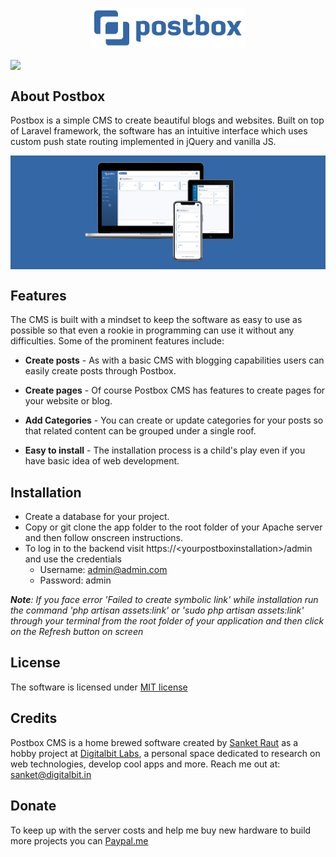 <p align="center"><img src="https://github.com/postboxcms/postbox/blob/master/assets/images/logo_blue_min.png" width="250"></p>

<img align="center" src="https://travis-ci.com/postboxcms/postbox.svg?branch=master"/>

## About Postbox

Postbox is a simple CMS to create beautiful blogs and websites. Built on top of Laravel framework, the software has an intuitive interface which uses custom push state routing implemented in jQuery and vanilla JS. 

<img align="center" src="https://github.com/postboxcms/postbox/blob/master/assets/images/splash.png" width="1200"/>

## Features
The CMS is built with a mindset to keep the software as easy to use as possible so that even a rookie in programming can use it without any difficulties. Some of the prominent features include:

- **Create posts** - As with a basic CMS with blogging capabilities users can easily create posts through Postbox.
  
- **Create pages** - Of course Postbox CMS has features to create pages for your website or blog.
  
- **Add Categories** - You can create or update categories for your posts so that related content can be grouped under a single roof.
  
- **Easy to install** - The installation process is a child's play even if you have basic idea of web development.


## Installation

- Create a database for your project. 
- Copy or git clone the app folder to the root folder of your Apache server and then follow onscreen instructions.
- To log in to the backend visit https://&lt;yourpostboxinstallation&gt;/admin and use the credentials
    -  Username: admin@admin.com
    -  Password: admin

***Note**: If you face error 'Failed to create symbolic link' while installation run the command 'php artisan assets:link' or 'sudo php artisan assets:link' through your terminal from the root folder of your application and then click on the Refresh button on screen*

## License
The software is licensed under [MIT license](https://github.com/postboxcms/postbox/blob/master/LICENSE)

## Credits
Postbox CMS is a home brewed software created by [Sanket Raut](https://twitter.com/sanketmraut) as a hobby project at [Digitalbit Labs](https://digitalbit.in), a personal space dedicated to research on web technologies, develop cool apps and more. Reach me out at: [sanket@digitalbit.in](mailto:sanket@digitalbit.in)

## Donate
To keep up with the server costs and help me buy new hardware to build more projects you can [Paypal.me](https://paypal.me/sanketmraut?locale.x=en_GB)

